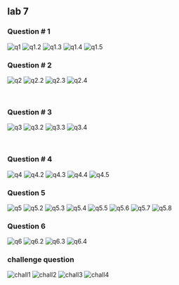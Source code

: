 ## lab 7

### Question # 1
![q1](q1.1.png)
![q1.2](q1.2.png)
![q1.3](q1.3.png)
![q1.4](q1.4.png)
![q1.5](q1.5.png)
<br>

### Question # 2
![q2](q2.1.png)
![q2.2](q2.2.png)
![q2.3](q2.3.png)
![q2.4](q2.4.png)

<br>

### Question # 3
![q3](q3.1.png)
![q3.2](q3.2.png)
![q3.3](q3.3.png)
![q3.4](q3.4.png)

<br>


### Question # 4
![q4](q4.1.png)
![q4.2](q4.2.png)
![q4.3](q4.3.png)
![q4.4](q4.4.png)
![q4.5](q4.5.png)
<br>

### Question 5
![q5](q5.1.png)
![q5.2](q5.2.png)
![q5.3](q5.3.png)
![q5.4](q5.4.png)
![q5.5](q5.5.png)
![q5.6](q.5.6.png)
![q5.7](q.5.7.png)
![q5.8](q5.8notsure.png)
<br>

### Question 6
![q6](q6.1.png)
![q6.2](q6.2.png)
![q6.3](q.6.3.png)
![q6.4](q6.4.png)
<br>

### challenge question
![chall1](challengeq1.png)
![chall2](challengeq2.png)
![chall3](challengeq3.png)
![chall4](challengeq4.png)